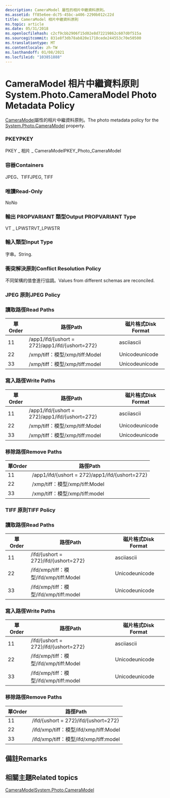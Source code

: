 ```yaml
---
description: CameraModel 屬性的相片中繼資料原則。
ms.assetid: ff85e6ee-dc75-45bc-a406-2290b012c22d
title: CameraModel 相片中繼資料原則
ms.topic: article
ms.date: 05/31/2018
ms.openlocfilehash: c2cf9cbb2906f15d02e8d72219862c607d0f515a
ms.sourcegitcommit: 831e8f3db78ab820e1710cede244553c70e50500
ms.translationtype: MT
ms.contentlocale: zh-TW
ms.lasthandoff: 01/08/2021
ms.locfileid: "103851888"
---
```

# <a name="systemphotocameramodel-photo-metadata-policy"></a><span data-ttu-id="f03ff-103">CameraModel 相片中繼資料原則</span><span class="sxs-lookup"><span data-stu-id="f03ff-103">System.Photo.CameraModel Photo Metadata Policy</span></span>

<span data-ttu-id="f03ff-104">[CameraModel](../properties/props-system-photo-cameramodel.md)屬性的相片中繼資料原則。</span><span class="sxs-lookup"><span data-stu-id="f03ff-104">The photo metadata policy for the [System.Photo.CameraModel](../properties/props-system-photo-cameramodel.md) property.</span></span>

### <a name="pkey"></a><span data-ttu-id="f03ff-105">PKEY</span><span class="sxs-lookup"><span data-stu-id="f03ff-105">PKEY</span></span>

<span data-ttu-id="f03ff-106">PKEY \_ 相片 \_ CameraModel</span><span class="sxs-lookup"><span data-stu-id="f03ff-106">PKEY\_Photo\_CameraModel</span></span>

### <a name="containers"></a><span data-ttu-id="f03ff-107">容器</span><span class="sxs-lookup"><span data-stu-id="f03ff-107">Containers</span></span>

<span data-ttu-id="f03ff-108">JPEG、TIFF</span><span class="sxs-lookup"><span data-stu-id="f03ff-108">JPEG, TIFF</span></span>

### <a name="read-only"></a><span data-ttu-id="f03ff-109">唯讀</span><span class="sxs-lookup"><span data-stu-id="f03ff-109">Read-Only</span></span>

<span data-ttu-id="f03ff-110">No</span><span class="sxs-lookup"><span data-stu-id="f03ff-110">No</span></span>

### <a name="output-propvariant-type"></a><span data-ttu-id="f03ff-111">輸出 PROPVARIANT 類型</span><span class="sxs-lookup"><span data-stu-id="f03ff-111">Output PROPVARIANT Type</span></span>

<span data-ttu-id="f03ff-112">VT \_ LPWSTR</span><span class="sxs-lookup"><span data-stu-id="f03ff-112">VT\_LPWSTR</span></span>

### <a name="input-type"></a><span data-ttu-id="f03ff-113">輸入類型</span><span class="sxs-lookup"><span data-stu-id="f03ff-113">Input Type</span></span>

<span data-ttu-id="f03ff-114">字串。</span><span class="sxs-lookup"><span data-stu-id="f03ff-114">String.</span></span>

### <a name="conflict-resolution-policy"></a><span data-ttu-id="f03ff-115">衝突解決原則</span><span class="sxs-lookup"><span data-stu-id="f03ff-115">Conflict Resolution Policy</span></span>

<span data-ttu-id="f03ff-116">不同架構的值會進行協調。</span><span class="sxs-lookup"><span data-stu-id="f03ff-116">Values from different schemas are reconciled.</span></span>

### <a name="jpeg-policy"></a><span data-ttu-id="f03ff-117">JPEG 原則</span><span class="sxs-lookup"><span data-stu-id="f03ff-117">JPEG Policy</span></span>

### <a name="read-paths"></a><span data-ttu-id="f03ff-118">讀取路徑</span><span class="sxs-lookup"><span data-stu-id="f03ff-118">Read Paths</span></span>



| <span data-ttu-id="f03ff-119">單</span><span class="sxs-lookup"><span data-stu-id="f03ff-119">Order</span></span> | <span data-ttu-id="f03ff-120">路徑</span><span class="sxs-lookup"><span data-stu-id="f03ff-120">Path</span></span>                   | <span data-ttu-id="f03ff-121">磁片格式</span><span class="sxs-lookup"><span data-stu-id="f03ff-121">Disk Format</span></span> |
|-------|------------------------|-------------|
| <span data-ttu-id="f03ff-122">1</span><span class="sxs-lookup"><span data-stu-id="f03ff-122">1</span></span>     | <span data-ttu-id="f03ff-123">/app1/ifd/{ushort = 272}</span><span class="sxs-lookup"><span data-stu-id="f03ff-123">/app1/ifd/{ushort=272}</span></span> | <span data-ttu-id="f03ff-124">ascii</span><span class="sxs-lookup"><span data-stu-id="f03ff-124">ascii</span></span>       |
| <span data-ttu-id="f03ff-125">2</span><span class="sxs-lookup"><span data-stu-id="f03ff-125">2</span></span>     | <span data-ttu-id="f03ff-126">/xmp/tiff：模型</span><span class="sxs-lookup"><span data-stu-id="f03ff-126">/xmp/tiff:Model</span></span>        | <span data-ttu-id="f03ff-127">Unicode</span><span class="sxs-lookup"><span data-stu-id="f03ff-127">unicode</span></span>     |
| <span data-ttu-id="f03ff-128">3</span><span class="sxs-lookup"><span data-stu-id="f03ff-128">3</span></span>     | <span data-ttu-id="f03ff-129">/xmp/tiff：模型</span><span class="sxs-lookup"><span data-stu-id="f03ff-129">/xmp/tiff:model</span></span>        | <span data-ttu-id="f03ff-130">Unicode</span><span class="sxs-lookup"><span data-stu-id="f03ff-130">unicode</span></span>     |



 

### <a name="write-paths"></a><span data-ttu-id="f03ff-131">寫入路徑</span><span class="sxs-lookup"><span data-stu-id="f03ff-131">Write Paths</span></span>



| <span data-ttu-id="f03ff-132">單</span><span class="sxs-lookup"><span data-stu-id="f03ff-132">Order</span></span> | <span data-ttu-id="f03ff-133">路徑</span><span class="sxs-lookup"><span data-stu-id="f03ff-133">Path</span></span>                   | <span data-ttu-id="f03ff-134">磁片格式</span><span class="sxs-lookup"><span data-stu-id="f03ff-134">Disk Format</span></span> |
|-------|------------------------|-------------|
| <span data-ttu-id="f03ff-135">1</span><span class="sxs-lookup"><span data-stu-id="f03ff-135">1</span></span>     | <span data-ttu-id="f03ff-136">/app1/ifd/{ushort = 272}</span><span class="sxs-lookup"><span data-stu-id="f03ff-136">/app1/ifd/{ushort=272}</span></span> | <span data-ttu-id="f03ff-137">ascii</span><span class="sxs-lookup"><span data-stu-id="f03ff-137">ascii</span></span>       |
| <span data-ttu-id="f03ff-138">2</span><span class="sxs-lookup"><span data-stu-id="f03ff-138">2</span></span>     | <span data-ttu-id="f03ff-139">/xmp/tiff：模型</span><span class="sxs-lookup"><span data-stu-id="f03ff-139">/xmp/tiff:Model</span></span>        | <span data-ttu-id="f03ff-140">Unicode</span><span class="sxs-lookup"><span data-stu-id="f03ff-140">unicode</span></span>     |
| <span data-ttu-id="f03ff-141">3</span><span class="sxs-lookup"><span data-stu-id="f03ff-141">3</span></span>     | <span data-ttu-id="f03ff-142">/xmp/tiff：模型</span><span class="sxs-lookup"><span data-stu-id="f03ff-142">/xmp/tiff:model</span></span>        | <span data-ttu-id="f03ff-143">Unicode</span><span class="sxs-lookup"><span data-stu-id="f03ff-143">unicode</span></span>     |



 

### <a name="remove-paths"></a><span data-ttu-id="f03ff-144">移除路徑</span><span class="sxs-lookup"><span data-stu-id="f03ff-144">Remove Paths</span></span>



| <span data-ttu-id="f03ff-145">單</span><span class="sxs-lookup"><span data-stu-id="f03ff-145">Order</span></span> | <span data-ttu-id="f03ff-146">路徑</span><span class="sxs-lookup"><span data-stu-id="f03ff-146">Path</span></span>                   |
|-------|------------------------|
| <span data-ttu-id="f03ff-147">1</span><span class="sxs-lookup"><span data-stu-id="f03ff-147">1</span></span>     | <span data-ttu-id="f03ff-148">/app1/ifd/{ushort = 272}</span><span class="sxs-lookup"><span data-stu-id="f03ff-148">/app1/ifd/{ushort=272}</span></span> |
| <span data-ttu-id="f03ff-149">2</span><span class="sxs-lookup"><span data-stu-id="f03ff-149">2</span></span>     | <span data-ttu-id="f03ff-150">/xmp/tiff：模型</span><span class="sxs-lookup"><span data-stu-id="f03ff-150">/xmp/tiff:Model</span></span>        |
| <span data-ttu-id="f03ff-151">3</span><span class="sxs-lookup"><span data-stu-id="f03ff-151">3</span></span>     | <span data-ttu-id="f03ff-152">/xmp/tiff：模型</span><span class="sxs-lookup"><span data-stu-id="f03ff-152">/xmp/tiff:model</span></span>        |



 

### <a name="tiff-policy"></a><span data-ttu-id="f03ff-153">TIFF 原則</span><span class="sxs-lookup"><span data-stu-id="f03ff-153">TIFF Policy</span></span>

### <a name="read-paths"></a><span data-ttu-id="f03ff-154">讀取路徑</span><span class="sxs-lookup"><span data-stu-id="f03ff-154">Read Paths</span></span>



| <span data-ttu-id="f03ff-155">單</span><span class="sxs-lookup"><span data-stu-id="f03ff-155">Order</span></span> | <span data-ttu-id="f03ff-156">路徑</span><span class="sxs-lookup"><span data-stu-id="f03ff-156">Path</span></span>                | <span data-ttu-id="f03ff-157">磁片格式</span><span class="sxs-lookup"><span data-stu-id="f03ff-157">Disk Format</span></span> |
|-------|---------------------|-------------|
| <span data-ttu-id="f03ff-158">1</span><span class="sxs-lookup"><span data-stu-id="f03ff-158">1</span></span>     | <span data-ttu-id="f03ff-159">/ifd/{ushort = 272}</span><span class="sxs-lookup"><span data-stu-id="f03ff-159">/ifd/{ushort=272}</span></span>   | <span data-ttu-id="f03ff-160">ascii</span><span class="sxs-lookup"><span data-stu-id="f03ff-160">ascii</span></span>       |
| <span data-ttu-id="f03ff-161">2</span><span class="sxs-lookup"><span data-stu-id="f03ff-161">2</span></span>     | <span data-ttu-id="f03ff-162">/ifd/xmp/tiff：模型</span><span class="sxs-lookup"><span data-stu-id="f03ff-162">/ifd/xmp/tiff:Model</span></span> | <span data-ttu-id="f03ff-163">Unicode</span><span class="sxs-lookup"><span data-stu-id="f03ff-163">unicode</span></span>     |
| <span data-ttu-id="f03ff-164">3</span><span class="sxs-lookup"><span data-stu-id="f03ff-164">3</span></span>     | <span data-ttu-id="f03ff-165">/ifd/xmp/tiff：模型</span><span class="sxs-lookup"><span data-stu-id="f03ff-165">/ifd/xmp/tiff:model</span></span> | <span data-ttu-id="f03ff-166">Unicode</span><span class="sxs-lookup"><span data-stu-id="f03ff-166">unicode</span></span>     |



 

### <a name="write-paths"></a><span data-ttu-id="f03ff-167">寫入路徑</span><span class="sxs-lookup"><span data-stu-id="f03ff-167">Write Paths</span></span>



| <span data-ttu-id="f03ff-168">單</span><span class="sxs-lookup"><span data-stu-id="f03ff-168">Order</span></span> | <span data-ttu-id="f03ff-169">路徑</span><span class="sxs-lookup"><span data-stu-id="f03ff-169">Path</span></span>                | <span data-ttu-id="f03ff-170">磁片格式</span><span class="sxs-lookup"><span data-stu-id="f03ff-170">Disk Format</span></span> |
|-------|---------------------|-------------|
| <span data-ttu-id="f03ff-171">1</span><span class="sxs-lookup"><span data-stu-id="f03ff-171">1</span></span>     | <span data-ttu-id="f03ff-172">/ifd/{ushort = 272}</span><span class="sxs-lookup"><span data-stu-id="f03ff-172">/ifd/{ushort=272}</span></span>   | <span data-ttu-id="f03ff-173">ascii</span><span class="sxs-lookup"><span data-stu-id="f03ff-173">ascii</span></span>       |
| <span data-ttu-id="f03ff-174">2</span><span class="sxs-lookup"><span data-stu-id="f03ff-174">2</span></span>     | <span data-ttu-id="f03ff-175">/ifd/xmp/tiff：模型</span><span class="sxs-lookup"><span data-stu-id="f03ff-175">/ifd/xmp/tiff:Model</span></span> | <span data-ttu-id="f03ff-176">Unicode</span><span class="sxs-lookup"><span data-stu-id="f03ff-176">unicode</span></span>     |
| <span data-ttu-id="f03ff-177">3</span><span class="sxs-lookup"><span data-stu-id="f03ff-177">3</span></span>     | <span data-ttu-id="f03ff-178">/ifd/xmp/tiff：模型</span><span class="sxs-lookup"><span data-stu-id="f03ff-178">/ifd/xmp/tiff:model</span></span> | <span data-ttu-id="f03ff-179">Unicode</span><span class="sxs-lookup"><span data-stu-id="f03ff-179">unicode</span></span>     |



 

### <a name="remove-paths"></a><span data-ttu-id="f03ff-180">移除路徑</span><span class="sxs-lookup"><span data-stu-id="f03ff-180">Remove Paths</span></span>



| <span data-ttu-id="f03ff-181">單</span><span class="sxs-lookup"><span data-stu-id="f03ff-181">Order</span></span> | <span data-ttu-id="f03ff-182">路徑</span><span class="sxs-lookup"><span data-stu-id="f03ff-182">Path</span></span>                |
|-------|---------------------|
| <span data-ttu-id="f03ff-183">1</span><span class="sxs-lookup"><span data-stu-id="f03ff-183">1</span></span>     | <span data-ttu-id="f03ff-184">/ifd/{ushort = 272}</span><span class="sxs-lookup"><span data-stu-id="f03ff-184">/ifd/{ushort=272}</span></span>   |
| <span data-ttu-id="f03ff-185">2</span><span class="sxs-lookup"><span data-stu-id="f03ff-185">2</span></span>     | <span data-ttu-id="f03ff-186">/ifd/xmp/tiff：模型</span><span class="sxs-lookup"><span data-stu-id="f03ff-186">/ifd/xmp/tiff:Model</span></span> |
| <span data-ttu-id="f03ff-187">3</span><span class="sxs-lookup"><span data-stu-id="f03ff-187">3</span></span>     | <span data-ttu-id="f03ff-188">/ifd/xmp/tiff：模型</span><span class="sxs-lookup"><span data-stu-id="f03ff-188">/ifd/xmp/tiff:model</span></span> |



 

## <a name="remarks"></a><span data-ttu-id="f03ff-189">備註</span><span class="sxs-lookup"><span data-stu-id="f03ff-189">Remarks</span></span>

## <a name="related-topics"></a><span data-ttu-id="f03ff-190">相關主題</span><span class="sxs-lookup"><span data-stu-id="f03ff-190">Related topics</span></span>

<dl> <dt>

[<span data-ttu-id="f03ff-191">CameraModel</span><span class="sxs-lookup"><span data-stu-id="f03ff-191">System.Photo.CameraModel</span></span>](../properties/props-system-photo-cameramodel.md)
</dt> </dl>

 

 
